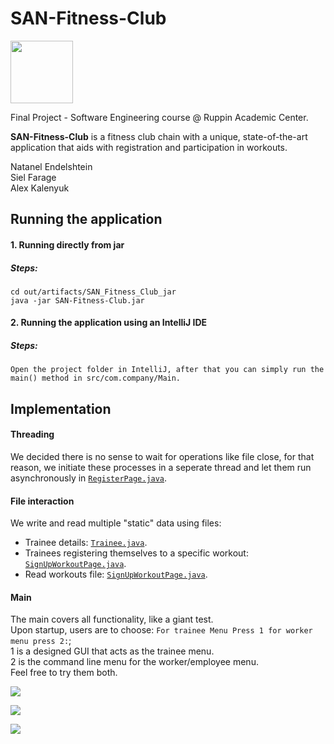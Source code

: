 # SAN-Fitness-Club 

<img src="LOGO.png" width="100">

Final Project - Software Engineering course @ Ruppin Academic Center.

**SAN-Fitness-Club** is a fitness club chain with a unique, state-of-the-art application
that aids with registration and participation in workouts.

Natanel Endelshtein  
Siel Farage  
Alex Kalenyuk

## Running the application

#### 1. Running directly from jar

##### Steps: 
    cd out/artifacts/SAN_Fitness_Club_jar
    java -jar SAN-Fitness-Club.jar

#### 2. Running the application using an IntelliJ IDE

##### Steps: 
    Open the project folder in IntelliJ, after that you can simply run the main() method in src/com.company/Main.

## Implementation 

#### Threading
We decided there is no sense to wait for operations like file close, for that reason,
we initiate these processes in a seperate thread and let them run asynchronously in [`RegisterPage.java`](https://github.com/Drizzynate28/SAN-Fitness-Club/blob/main/src/Pages/RegisterPage.java#L99).

#### File interaction
We write and read multiple "static" data using files:
- Trainee details: [`Trainee.java`](https://github.com/Drizzynate28/SAN-Fitness-Club/blob/main/src/Models/Trainee.java#L20).
- Trainees registering themselves to a specific workout: [`SignUpWorkoutPage.java`](https://github.com/Drizzynate28/SAN-Fitness-Club/blob/main/src/Pages/SignUpWorkoutPage.java#L116).
- Read workouts file: [`SignUpWorkoutPage.java`](https://github.com/Drizzynate28/SAN-Fitness-Club/blob/main/src/Pages/SignUpWorkoutPage.java#L33).

#### Main
The main covers all functionality, like a giant test.  
Upon startup, users are to choose: `For trainee Menu Press 1 for worker menu press 2:`;  
1 is a designed GUI that acts as the trainee menu.  
2 is the command line menu for the worker/employee menu.  
Feel free to try them both.

![](screenshots/1.png)

![](screenshots/2.png)

![](screenshots/3.png)
